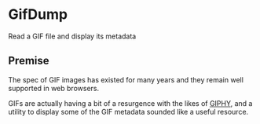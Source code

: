# GifDump
Read a GIF file and display its metadata

## Premise
The spec of GIF images has existed for many years and they remain well supported in web browsers.

GIFs are actually having a bit of a resurgence with the likes of [GIPHY](https://giphy.com), and a utility to display some of the
GIF metadata sounded like a useful resource.
